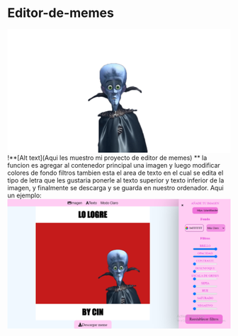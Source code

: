 # Editor-de-memes
![Alt text](imagenes/lo-logro-senor-lo-logre-lo-logro41577176088.png)
!**[Alt text](Aqui les muestro mi proyecto de editor de memes) **
la funcion es agregar al contenedor principal una imagen y luego modificar colores
de fondo filtros 
tambien esta el area de texto en el cual se edita el tipo de letra que les gustaria ponerle al texto superior y texto inferior de la imagen, y finalmente se descarga y se guarda en nuestro ordenador.
Aqui un ejemplo:
![Alt text](image.png)
